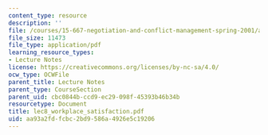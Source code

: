 ```yaml
---
content_type: resource
description: ''
file: /courses/15-667-negotiation-and-conflict-management-spring-2001/aa93a2fdfcbc2bd9586a4926e5c19206_lec8_workplace_satisfaction.pdf
file_size: 11473
file_type: application/pdf
learning_resource_types:
- Lecture Notes
license: https://creativecommons.org/licenses/by-nc-sa/4.0/
ocw_type: OCWFile
parent_title: Lecture Notes
parent_type: CourseSection
parent_uid: cbc0844b-ccd9-ec29-098f-45393b46b34b
resourcetype: Document
title: lec8_workplace_satisfaction.pdf
uid: aa93a2fd-fcbc-2bd9-586a-4926e5c19206
---
```

